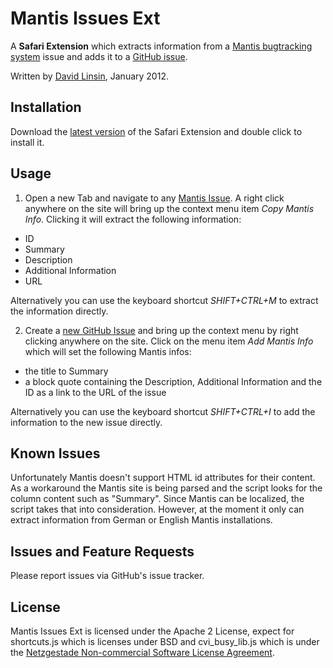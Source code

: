 # Mantis Issues Ext

A __Safari Extension__ which extracts information from a [Mantis bugtracking system](http://www.mantisbt.org/) 
issue and adds it to a [GitHub issue](https://github.com/dlinsin/Mantis-Issues-Ext/issues).

Written by [David Linsin](http://dlinsin.github.com), January 2012.

## Installation

Download the [latest version](https://github.com/downloads/dlinsin/Mantis-Issues-Ext/mantis_issues_ext-1.0.safariextz) of the Safari Extension 
and double click to install it.

## Usage

1. Open a new Tab and navigate to any [Mantis Issue](http://www.mantisbt.org/demo/view.php?id=11254). 
A right click anywhere on the site will bring up the context menu item _Copy Mantis Info_. 
Clicking it will extract the following information:

  * ID
  * Summary
  * Description
  * Additional Information
  * URL

Alternatively you can use the keyboard shortcut _SHIFT+CTRL+M_ to extract the information 
directly.

2. Create a [new GitHub Issue](https://github.com/dlinsin/Mantis-Issues-Ext/issues/new) and 
bring up the context menu by right clicking anywhere on the site. Click on the menu item 
_Add Mantis Info_ which will set the following Mantis infos:

  * the title to Summary
  * a block quote containing the Description, Additional Information and the ID as a link to the URL of the issue

Alternatively you can use the keyboard shortcut _SHIFT+CTRL+I_ to add the information to the 
new issue directly.

## Known Issues

Unfortunately Mantis doesn't support HTML id attributes for their content. As a workaround 
the Mantis site is being parsed and the script looks for the column content such as "Summary". 
Since Mantis can be localized, the script takes that into consideration. However, at the moment it 
only can extract information from German or English Mantis installations. 

## Issues and Feature Requests

Please report issues via GitHub's issue tracker.

## License

Mantis Issues Ext is licensed under the Apache 2 License, expect for shortcuts.js which is 
licenses under BSD and cvi_busy_lib.js which is under the [Netzgestade Non-commercial Software License Agreement](http://www.netzgesta.de/cvi/LICENSE.html). 